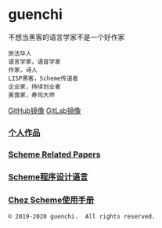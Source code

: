 # guenchi

不想当黑客的语言学家不是一个好作家

```
旅法华人
语言学家，语音学家
作家，诗人
LISP黑客，Scheme传道者
企业家，持续创业者
美食家，寿司大师
```
[GitHub镜像](https://guenchi.github.io) [GitLab镜像](https://guenchi.gitlab.io)

### [个人作品](0x0000.md)

### [Scheme Related Papers](/Scheme) 

### [Scheme程序设计语言](/TSPL)

### [Chez Scheme使用手册](/CSUG)



```
© 2019-2020 guenchi.  All rights reserved.
```
